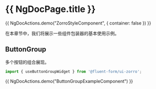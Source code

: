 # {{ NgDocPage.title }}

{{ NgDocActions.demo("ZorroStyleComponent", { container: false }) }}

在本章节中，我们将展示一些组件包装器的基本使用示例。

## ButtonGroup

多个按钮的组合展现。

```ts
import { useButtonGroupWidget } from '@fluent-form/ui-zorro';
```

{{ NgDocActions.demo("ButtonGroupExampleComponent") }}
